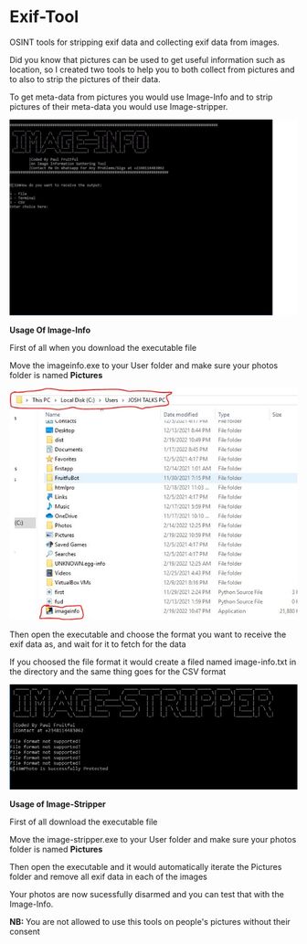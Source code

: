 # Exif-Tool
 OSINT tools for stripping exif data and collecting exif data from images.

Did you know that pictures can be used to get useful information such as location, so I created two tools to help you to both collect from pictures and to also to strip the pictures of their data.

To get meta-data from pictures you would use Image-Info and to strip pictures of their meta-data you would use Image-stripper.


<img src="https://github.com/paulfruitful/Exif-Tools/blob/main/imageinfo2.JPG" alt="Image info">

**Usage Of Image-Info**

First of all when you download the executable file

Move the imageinfo.exe to your User folder and make sure your photos folder is named **Pictures**

<img src="https://github.com/paulfruitful/Exif-Tools/blob/main/test2.JPG" alt="Example">

Then open the executable and choose the format you want to receive the exif data as, and wait for it to fetch for the data

If you choosed the file format it would create a filed named image-info.txt in the directory and the same thing goes for the CSV format


<img src="https://github.com/paulfruitful/Exif-Tools/blob/main/imagestripper.JPG" alt="Image Stripper">

**Usage of Image-Stripper**

First of all  download the executable file

Move the image-stripper.exe to your User folder and make sure your photos folder is named **Pictures**

Then open the executable and it would automatically iterate the Pictures folder and remove all exif data in each of the images

Your photos are now sucessfully disarmed and you can test that with the Image-Info.

**NB:** You are not allowed to use this tools on people's pictures without their consent
